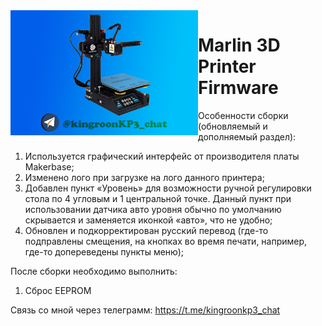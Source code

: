 <img align="left" width=300 src="Download/kp3_.bmp" />

# Marlin 3D Printer Firmware

Особенности сборки (обновляемый и дополняемый раздел):
1.	Используется графический интерфейс от производителя платы Makerbase;
2.	Изменено лого при загрузке на лого данного принтера;
3.	Добавлен пункт «Уровень» для возможности ручной регулировки стола по 4 угловым и 1 центральной точке. Данный пункт при использовании датчика авто уровня обычно по умолчанию скрывается и заменяется иконкой «авто», что не удобно;
4.	Обновлен и подкорректирован русский перевод (где-то подправлены смещения, на кнопках во время печати, например, где-то допереведены пункты меню);

После сборки необходимо выполнить:
1.	Сброс EEPROM


Связь со мной через телеграмм: https://t.me/kingroonkp3_chat
